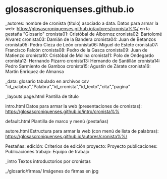 # glosascroniquenses.github.io

_autores: nombre de cronista (título) asociado a data. 
Datos para armar la web: https://glosascroniquenses.github.io/autores/cronista%%/
en la pestaña "Glosario"
cronista01: Cristóbal de Albornoz
cronista02: Bartolomé Álvarez
cronista03: Damián de la Bandera
cronista04: Juan de Betanzos
cronista05: Pedro Cieza de León
cronista06: Miguel de Estete
cronista07: Francisco Falcón
cronista08: Pedro de la Gasca
cronista09: Juan de Matienzo
cronista10: Cristóbal de Molina
cronista11: Polo de Ondegardo
cronista12: Hernando Pizarro
cronista13: Hernando de Santillán
cronista14: Pedro Sarmiento de Gamboa
cronista15: Agustín de Zárate
cronista16: Martín Enríquez de Almansa

_data: glosario tabulado en archivos csv
"id_palabra","Palabra","id_cronista","id_texto","cita","pagina"

_layouts
page.html
Pantilla de título

intro.html
Datos para armar la web (presentaciones de cronistas): https://glosascroniquenses.github.io/intro/cronista%%

default.html
Plantilla de marco y menú (pestañas)

autore.html
Estructura para armar la web (con menú de lista de palabras): https://glosascroniquenses.github.io/autores/cronista%%/

Pestañas:
edición: Criterios de edición
proyecto: Proyecto
publicaciones: Publicaciones
trabajo: Equipo de trabajo

_intro
Textos introductorios por cronistas

_/glosario/firmas/
Imágenes de firmas en jpg






